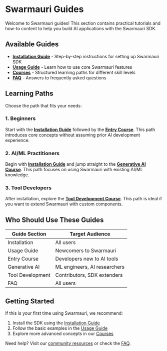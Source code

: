 # Swarmauri Guides

Welcome to Swarmauri guides! This section contains practical tutorials and how-to content to help you build AI applications with the Swarmauri SDK.

## Available Guides

- **[Installation Guide](installation.md)** - Step-by-step instructions for setting up Swarmauri SDK
- **[Usage Guide](usage.md)** - Learn how to use core Swarmauri features
- **[Courses](course/1.md)** - Structured learning paths for different skill levels
- **[FAQ](faq.md)** - Answers to frequently asked questions

## Learning Paths

Choose the path that fits your needs:

### 1. Beginners 
Start with the **[Installation Guide](installation.md)** followed by the **[Entry Course](course/1.md)**. This path introduces core concepts without assuming prior AI development experience.

### 2. AI/ML Practitioners
Begin with **[Installation Guide](installation.md)** and jump straight to the **[Generative AI Course](course/2.md)**. This path focuses on using Swarmauri with existing AI/ML knowledge.

### 3. Tool Developers
After installation, explore the **[Tool Development Course](course/3.md)**. This path is ideal if you want to extend Swarmauri with custom components.

## Who Should Use These Guides

| Guide Section | Target Audience |
|---------------|----------------|
| Installation | All users |
| Usage Guide | Newcomers to Swarmauri |
| Entry Course | Developers new to AI tools |
| Generative AI | ML engineers, AI researchers |
| Tool Development | Contributors, SDK extenders |
| FAQ | All users |

## Getting Started

If this is your first time using Swarmauri, we recommend:

1. Install the SDK using the [Installation Guide](installation.md)
2. Follow the basic examples in the [Usage Guide](usage.md)
3. Explore more advanced concepts in our [Courses](course/1.md)

Need help? Visit our [community resources](../home/help.md) or check the [FAQ](faq.md).